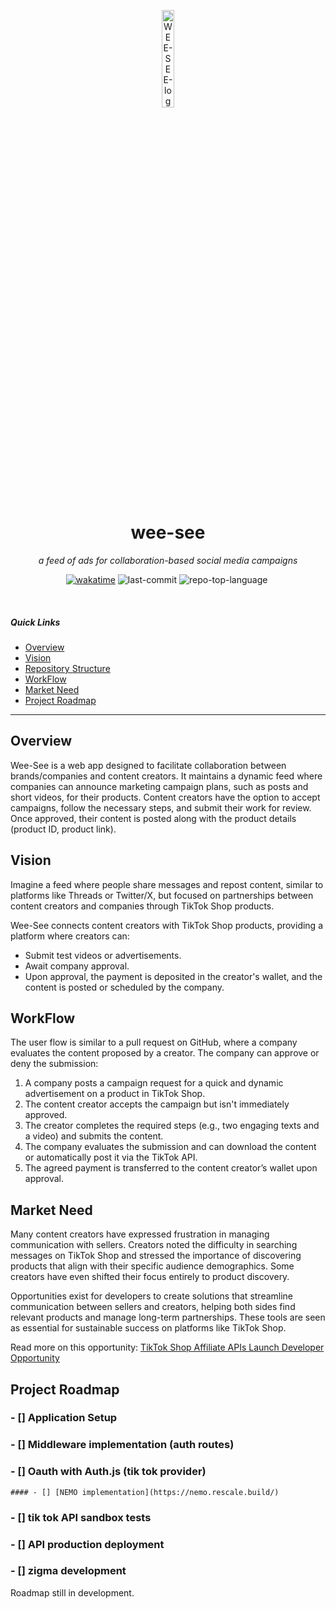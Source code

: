 <p align="center">
  <img src="https://api.iconify.design/mage:tiktok-circle.svg?color=%231284f6" width="20%" alt="WEE-SEE-logo">
</p>
<p align="center">
    <h1 align="center">wee-see</h1>
    <p align="center">
    <em>a feed of ads for collaboration-based social media campaigns </em>
</p>
</p>

<p align="center">
	<a href="https://wakatime.com/badge/github/97revenge/wee-see"><img src="https://wakatime.com/badge/github/97revenge/wee-see.svg" alt="wakatime"></a>
	<img src="https://img.shields.io/github/last-commit/97revenge/wee-see?style=plastic&logo=git&logoColor=white&color=0080ff" alt="last-commit">
	<img src="https://img.shields.io/github/languages/top/97revenge/wee-see?style=plastic&color=0080ff" alt="repo-top-language">
	<img src="" alt="">
</p>

<br>

##### Quick Links

- [ Overview](#-overview)
- [ Vision](#-vision)
- [ Repository Structure](#-repository-structure)
- [ WorkFlow](#-workflow)
- [ Market Need](#-marked)
- [ Project Roadmap](#-project-roadmap)

---

## Overview

<p>
Wee-See is a web app designed to facilitate collaboration between brands/companies and content creators. It maintains a dynamic feed where companies can announce marketing campaign plans, such as posts and short videos, for their products. Content creators have the option to accept campaigns, follow the necessary steps, and submit their work for review. Once approved, their content is posted along with the product details (product ID, product link).
</p>

## Vision

Imagine a feed where people share messages and repost content, similar to platforms like Threads or Twitter/X, but focused on partnerships between content creators and companies through TikTok Shop products.

Wee-See connects content creators with TikTok Shop products, providing a platform where creators can:

- Submit test videos or advertisements.
- Await company approval.
- Upon approval, the payment is deposited in the creator's wallet, and the content is posted or scheduled by the company.

## WorkFlow

The user flow is similar to a pull request on GitHub, where a company evaluates the content proposed by a creator. The company can approve or deny the submission:

1. A company posts a campaign request for a quick and dynamic advertisement on a product in TikTok Shop.
2. The content creator accepts the campaign but isn't immediately approved.
3. The creator completes the required steps (e.g., two engaging texts and a video) and submits the content.
4. The company evaluates the submission and can download the content or automatically post it via the TikTok API.
5. The agreed payment is transferred to the content creator’s wallet upon approval.

## Market Need

Many content creators have expressed frustration in managing communication with sellers. Creators noted the difficulty in searching messages on TikTok Shop and stressed the importance of discovering products that align with their specific audience demographics. Some creators have even shifted their focus entirely to product discovery.

Opportunities exist for developers to create solutions that streamline communication between sellers and creators, helping both sides find relevant products and manage long-term partnerships. These tools are seen as essential for sustainable success on platforms like TikTok Shop.

Read more on this opportunity: [TikTok Shop Affiliate APIs Launch Developer Opportunity](https://developers.tiktok.com/blog/2024-tiktok-shop-affiliate-apis-launch-developer-opportunity)

## Project Roadmap

### - [] Application Setup

### - [] Middleware implementation (auth routes)

### - [] Oauth with Auth.js (tik tok provider)
	#### - [] [NEMO implementation](https://nemo.rescale.build/)

### - [] tik tok API sandbox tests

### - [] API production deployment

### - [] zigma development

<note>Roadmap still in development.</note>
